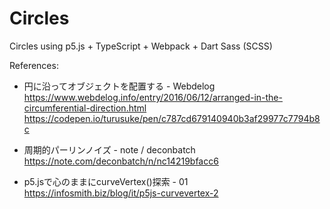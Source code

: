 # Circles
Circles using p5.js + TypeScript + Webpack + Dart Sass (SCSS)


References:
- 円に沿ってオブジェクトを配置する - Webdelog
https://www.webdelog.info/entry/2016/06/12/arranged-in-the-circumferential-direction.html
https://codepen.io/turusuke/pen/c787cd679140940b3af29977c7794b8c
  
- 周期的パーリンノイズ - note / deconbatch
https://note.com/deconbatch/n/nc14219bfacc6
  
- p5.jsで心のままにcurveVertex()探索 - 01
https://infosmith.biz/blog/it/p5js-curvevertex-2